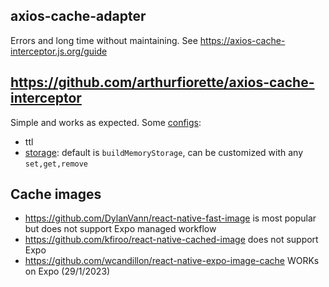 ## axios-cache-adapter

Errors and long time without maintaining.
See https://axios-cache-interceptor.js.org/guide

## https://github.com/arthurfiorette/axios-cache-interceptor

Simple and works as expected. Some [configs](https://axios-cache-interceptor.js.org/config):

- ttl
- [storage](https://axios-cache-interceptor.js.org/config#storage): default is `buildMemoryStorage`, can be customized with any `set,get,remove`

## Cache images

- https://github.com/DylanVann/react-native-fast-image is most popular but does not support Expo managed workflow
- https://github.com/kfiroo/react-native-cached-image does not support Expo
- https://github.com/wcandillon/react-native-expo-image-cache WORKs on Expo (29/1/2023)
